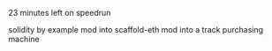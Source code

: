 23 minutes left on speedrun

solidity by example mod into scaffold-eth
mod into a track purchasing machine
